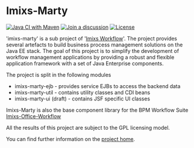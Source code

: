 # Imixs-Marty
[![Java CI with Maven](https://github.com/imixs/imixs-marty/actions/workflows/maven.yml/badge.svg)](https://github.com/imixs/imixs-marty/actions/workflows/maven.yml)
[![Join a discussion](https://img.shields.io/badge/discuss-on%20github-4CB697)](https://github.com/imixs/imixs-workflow/discussions)
[![License](https://img.shields.io/badge/license-GPL-blue.svg)](https://github.com/imixs/imixs-marty/blob/master/LICENSE)


'imixs-marty' is a sub project of '[Imixs Workflow](https://github.com/imixs/imixs-workflow)'. The project provides several artefacts to build business process management solutions on the Java EE stack. The goal of this project is to simplify the development of workflow management applications by providing a robust and flexible application framework with a set of Java Enterprise components. 

The project is split in the following modules

 * imixs-marty-ejb - provides service EJBs to access the backend data
 * imixs-marty-util - contains utility classes and CDI beans
 * imixs-marty-ui (draft) - contains JSF specific UI classes


Imixs-Marty is also the base component library for the BPM Workflow Suite [Imixs-Office-Workflow](https://github.com/imixs/imixs-office-workflow)

All the results of this project are subject to the GPL licensing model.

You can find further information on the [project home](http://www.imixs.org/marty).
